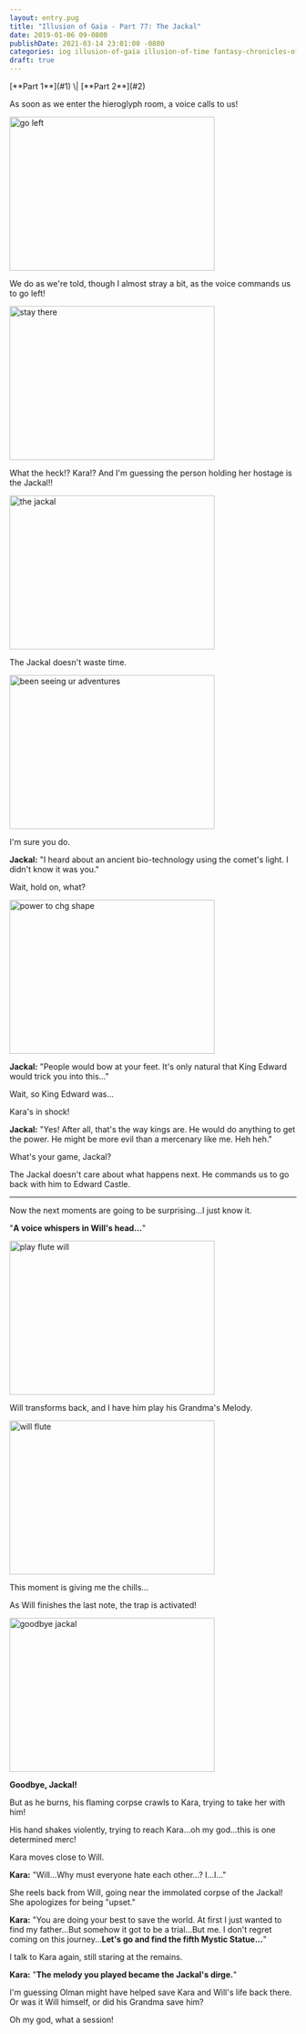 ```yaml
---
layout: entry.pug
title: "Illusion of Gaia - Part 77: The Jackal"
date: 2019-01-06 09-0800
publishDate: 2021-03-14 23:01:00 -0800
categories: iog illusion-of-gaia illusion-of-time fantasy-chronicles-of-gaia gaia-gensoki quintet-enix playthroughs
draft: true
---
```


<p class="entry-partination" markdown="1">[**Part 1**](#1) \| [**Part 2**](#2)</p>

<a name="1"></a>

As soon as we enter the hieroglyph room, a voice calls to us!

<img src="https://i.imgur.com/WnkJ6s9.png" alt="go left" width="360" height="270" id="liveblog" />

We do as we're told, though I almost stray a bit, as the voice commands us to go left!

<img src="https://i.imgur.com/3rYQwnU.png" alt="stay there" width="360" height="270" id="liveblog" />

What the heck!? Kara!? And I'm guessing the person holding her hostage is the Jackal!!

<img src="https://i.imgur.com/zLZ1rqo.png" alt="the jackal" width="360" height="270" id="liveblog" />

The Jackal doesn't waste time.

<img src="https://i.imgur.com/74NGLmp.png" alt="been seeing ur adventures" width="360" height="270" id="liveblog" />

I'm sure you do.

**Jackal:** "I heard about an ancient bio-technology using the comet's light. I didn't know it was you."

Wait, hold on, what?

<img src="https://i.imgur.com/ufxG9JA.png" alt="power to chg shape" width="360" height="270" id="liveblog" />

**Jackal:** "People would bow at your feet. It's only natural that King Edward would trick you into this..."

Wait, so King Edward was...

Kara's in shock!

**Jackal:** "Yes! After all, that's the way kings are. He would do anything to get the power. He might be more evil than a mercenary like me. Heh heh."

What's your game, Jackal?

The Jackal doesn't care about what happens next. He commands us to go back with him to Edward Castle.

<a name="2"></a>

---

Now the next moments are going to be surprising...I just know it.

"**A voice whispers in Will's head...**"

<img src="https://i.imgur.com/ocbzGtE.png" alt="play flute will" width="360" height="270" id="liveblog" />

Will transforms back, and I have him play his Grandma's Melody.

<img src="https://i.imgur.com/zLZ1rqo.png" alt="will flute" width="360" height="270" id="liveblog" />

This moment is giving me the chills...

As Will finishes the last note, the trap is activated!

<img src="https://i.imgur.com/rT0K5ro.png" alt="goodbye jackal" width="360" height="270" id="liveblog" />

**Goodbye, Jackal!**

But as he burns, his flaming corpse crawls to Kara, trying to take her with him!

His hand shakes violently, trying to reach Kara...oh my god...this is one determined merc!

Kara moves close to Will.

**Kara:** "Will...Why must everyone hate each other...? I...I..."

She reels back from Will, going near the immolated corpse of the Jackal! She apologizes for being "upset."

**Kara:** "You are doing your best to save the world. At first I just wanted to find my father...But somehow it got to be a trial...But me. I don't regret coming on this journey...**Let's go and find the fifth Mystic Statue...**"

I talk to Kara again, still staring at the remains.

**Kara:** "**The melody you played became the Jackal's dirge.**"

I'm guessing Olman might have helped save Kara and Will's life back there. Or was it Will himself, or did his Grandma save him?

Oh my god, what a session!